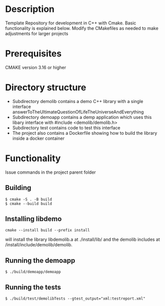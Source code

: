 # Description
Template Repository for development in C++ with Cmake. Basic functionality is explained below. Modify the CMakefiles as needed to make adjustments for larger projects

# Prerequisites
CMAKE version 3.16 or higher

# Directory structure
- Subdirectory demolib contains a demo C++ library  with a single interface answerToTheUltimateQuestionOfLifeTheUniverseAndEverything
- Subdirectory demoapp contains a demp application which uses this libary interface with #include <demolib/demolib.h>
- Subdirectory test contains code to test this interface
- The project also contains a Dockerfile showing how to build the library inside a docker container

# Functionality
Issue commands in the project parent folder
## Building 
```
$ cmake -S . -B build
$ cmake --build build
```
## Installing libdemo
```
cmake --install build --prefix install 
```
will install the library libdemolib.a at ./install/lib/ and the demolib includes at /install/include/demolib/demolib.
## Running the demoapp
```
$ ./build/demoapp/demoapp 
```
## Running the tests
```
$ ./build/test/demolibTests --gtest_output="xml:testreport.xml"
```
